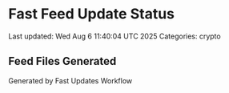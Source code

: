 # Fast Feed Update Status
Last updated: Wed Aug  6 11:40:04 UTC 2025
Categories: crypto

## Feed Files Generated

Generated by Fast Updates Workflow
